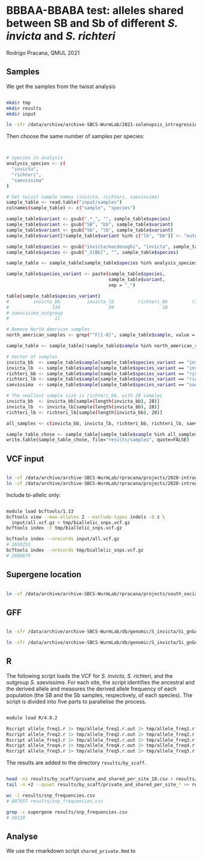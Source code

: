 # BBBAA-BBABA test: alleles shared between SB and Sb of different _S. invicta_ and _S. richteri_

Rodrigo Pracana, QMUL 2021

## Samples

We get the samples from the twisst analysis

```sh

mkdir tmp
mkdir results
mkdir input

ln -sfr /data/archive/archive-SBCS-WurmLab/2021-solenopsis_introgression/2021-08-04-twisst/results/twisst_samples_low_missingness input/samples

```

Then choose the same number of samples per species:

```sh


# species in analysis
analysis_species <- c(
  "invicta",
  "richteri",
  "saevissima"
)

# Get twisst sample names (invicta, richteri, saevissima)
sample_table <- read.table("input/samples")
colnames(sample_table) <- c("sample", "species")

sample_table$variant <- gsub(".*_", "", sample_table$species)
sample_table$variant <- gsub("SB", "bb", sample_table$variant)
sample_table$variant <- gsub("Sb", "lb", sample_table$variant)
sample_table$variant[!sample_table$variant %in% c("lb", "bb")] <- "outgroup"

sample_table$species <- gsub("invicta/macdonaghi", "invicta", sample_table$species)
sample_table$species <- gsub("_S[Bb]", "", sample_table$species)

sample_table <- sample_table[sample_table$species %in% analysis_species, ]

sample_table$species_variant <- paste(sample_table$species,
                                      sample_table$variant,
                                      sep = "_")

table(sample_table$species_variant)
#         invicta_bb          invicta_lb         richteri_bb         richteri_lb
#                134                  59                  28                  32
# saevissima_outgroup
#                 11

# Remove North American samples
north_american_samples <- grep("^F[1-8]", sample_table$sample, value = TRUE)

sample_table <- sample_table[!sample_table$sample %in% north_american_samples, ]

# Vector of samples
invicta_bb  <- sample_table$sample[sample_table$species_variant == "invicta_bb"]
invicta_lb  <- sample_table$sample[sample_table$species_variant == "invicta_lb"]
richteri_bb <- sample_table$sample[sample_table$species_variant == "richteri_bb"]
richteri_lb <- sample_table$sample[sample_table$species_variant == "richteri_lb"]
saevissima  <- sample_table$sample[sample_table$species_variant == "saevissima_outgroup"]

# The smallest sample size is richteri_bb, with 28 samples
invicta_bb  <- invicta_bb[sample(length(invicta_bb), 28)]
invicta_lb  <- invicta_lb[sample(length(invicta_bb), 28)]
richteri_lb <- richteri_lb[sample(length(invicta_bb), 28)]

all_samples <- c(invicta_bb, invicta_lb, richteri_bb, richteri_lb, saevissima)

sample_table_chose <- sample_table[sample_table$sample %in% all_samples, ]
write.table(sample_table_chose, file="results/samples", quote=FALSE)

```

## VCF input

```sh

ln -sf /data/archive/archive-SBCS-WurmLab/rpracana/projects/2020-introgression/2021-04-introgression/results/gt.vcf.gz input/all.vcf.gz
ln -sf /data/archive/archive-SBCS-WurmLab/rpracana/projects/2020-introgression/2021-04-introgression/results/gt.vcf.gz.tbi input/all.vcf.gz.tbi

```

Include bi-allelic only:

```sh

module load bcftools/1.13
bcftools view --max-alleles 2 --exclude-types indels -O z \
  input/all.vcf.gz > tmp/biallelic_snps.vcf.gz
bcftools index -t tmp/biallelic_snps.vcf.gz

bcftools index --nrecords input/all.vcf.gz
# 2650251
bcftools index --nrecords tmp/biallelic_snps.vcf.gz
# 2600879

```

## Supergene location

```sh

ln -sf /data/archive/archive-SBCS-WurmLab/rpracana/projects/south_social_chrom_div/south_nf/analysis/2018-05-11-linkage-map/results/linkage_map_supergene.txt input

```

## GFF

```sh

ln -sfr /data/archive/archive-SBCS-WurmLab/db/genomic/S_invicta/Si_gnGA/annotation/SolInvGFF.corrected.mRNACDSintron.gff input/gnga.gff

ln -sfr /data/archive/archive-SBCS-WurmLab/db/genomic/S_invicta/Si_gnGA/assembly/gnG_20161213.fa input/ref.fa

```

## R

The following script loads the VCF for _S. invicta_, _S. richteri_, and the outgroup _S. saevissima_. For each site, the script identifies the ancestral and the derived allele and measures the derived allele frequency of each population (the SB and the Sb samples, respectively, of each species). The script is divided into five parts to parallelise the process.

```sh

module load R/4.0.2

Rscript allele_freq1.r 1> tmp/allele_freq1.r.out 2> tmp/allele_freq1.r.err &
Rscript allele_freq2.r 1> tmp/allele_freq2.r.out 2> tmp/allele_freq2.r.err &
Rscript allele_freq3.r 1> tmp/allele_freq3.r.out 2> tmp/allele_freq3.r.err &
Rscript allele_freq4.r 1> tmp/allele_freq4.r.out 2> tmp/allele_freq4.r.err &
Rscript allele_freq5.r 1> tmp/allele_freq5.r.out 2> tmp/allele_freq5.r.err &

```

The results are added to the directory `results/by_scaff`.

```sh

head -n1 results/by_scaff/private_and_shared_per_site_10.csv > results/snp_frequencies.csv
tail -n +2 --quiet results/by_scaff/private_and_shared_per_site_* >> results/snp_frequencies.csv

wc -l results/snp_frequencies.csv
# 807657 results/snp_frequencies.csv

grep -c supergene results/snp_frequencies.csv
# 39210

```


## Analyse

We use the rmarkdown script `shared_private.Rmd` to
